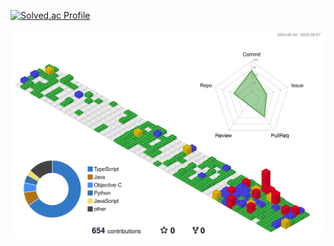 
[![Solved.ac Profile](http://mazassumnida.wtf/api/v2/generate_badge?boj=cky2662)](https://solved.ac/cky2662/)

![](./profile-3d-contrib/profile-gitblock.svg)
